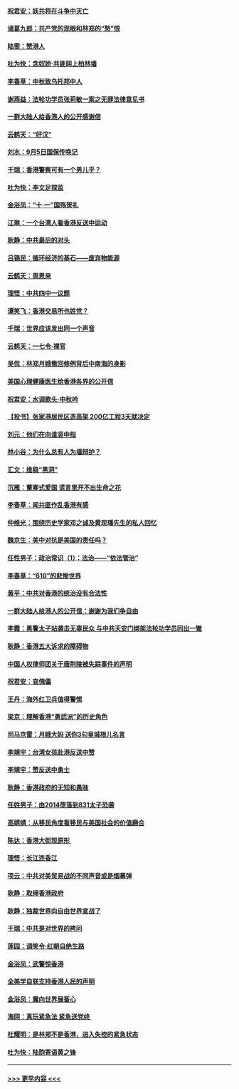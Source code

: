 #### [祝君安：妖共将在斗争中灭亡](../pages/nsc993/n11520950.md?t=09140722) 
#### [诸葛九郎：共产党的现眼和林郑的“愁”恨](../pages/nsc993/n11520625.md?t=09140722) 
#### [陆雯：赞港人](../pages/nsc993/n11520609.md?t=09140722) 
#### [吐为快：念奴娇‧共匪网上柏林墙](../pages/nsc993/n11519122.md?t=09140722) 
#### [李春草：中秋致乌托邦中人](../pages/nsc993/n11518776.md?t=09140722) 
#### [谢燕益：法轮功学员张莉敏一案之无罪法律意见书](../pages/nsc993/n11517600.md?t=09140722) 
#### [一群大陆人给香港人的公开感谢信](../pages/nsc993/n11514797.md?t=09140722) 
#### [云鹤天：“好汉”](../pages/nsc993/n11513536.md?t=09140722) 
#### [刘水：9月5日国保传唤记](../pages/nsc993/n11513460.md?t=09140722) 
#### [千瑞：香港警察可有一个男儿乎？](../pages/nsc993/n11513109.md?t=09140722) 
#### [吐为快：李文足探监](../pages/nsc993/n11509622.md?t=09140722) 
#### [金浴凤：“十‧一”国殇贺礼](../pages/nsc993/n11509593.md?t=09140722) 
#### [江琳：一个台湾人看香港反送中运动](../pages/nsc993/n11509211.md?t=09140722) 
#### [耿静：中共最后的对头](../pages/nsc993/n11508308.md?t=09140722) 
#### [吕锡民：循环经济的基石——废弃物能源](../pages/nsc993/n11508212.md?t=09140722) 
#### [云鹤天：周恩来](../pages/nsc993/n11508055.md?t=09140722) 
#### [理悟：中共四中一议题](../pages/nsc993/n11507782.md?t=09140722) 
#### [谭笑飞：香港交易所也姓党？](../pages/nsc993/n11507753.md?t=09140722) 
#### [千瑞：世界应该发出同一个声音](../pages/nsc993/n11507290.md?t=09140722) 
#### [云鹤天：一七令‧裸官](../pages/nsc993/n11507177.md?t=09140722) 
#### [吴侃：林郑月娥撤回修例背后中南海的身影](../pages/nsc993/n11506876.md?t=09140722) 
#### [美国心理健康医生给香港各界的公开信](../pages/nsc993/n11506809.md?t=09140722) 
#### [祝君安：水调歌头‧中秋吟](../pages/nsc993/n11506758.md?t=09140722) 
#### [【投书】张家港居民区造高架 200亿工程3天就决定](../pages/nsc993/n11506682.md?t=09140722) 
#### [刘元：他们在向谁竖中指](../pages/nsc993/n11505384.md?t=09140722) 
#### [林小谷：为什么总有人为墙辩护？](../pages/nsc993/n11505226.md?t=09140722) 
#### [汇文：维稳“黑洞”](../pages/nsc993/n11504347.md?t=09140722) 
#### [沉雁：董卿式爱国 谎言里开不出生命之花](../pages/nsc993/n11503215.md?t=09140722) 
#### [李春草：闻共匪作乱香港有感](../pages/nsc993/n11503072.md?t=09140722) 
#### [仲维光：围绕历史学家邓之诚及黄现璠先生的私人回忆](../pages/nsc993/n11501330.md?t=09140722) 
#### [魏京生：美中对抗是美国的责任吗？](../pages/nsc993/n11500723.md?t=09140722) 
#### [任性男子：政治常识（1）：法治——“依法管治”](../pages/nsc993/n11500791.md?t=09140722) 
#### [李春草：“610”的悲惨世界](../pages/nsc993/n11501141.md?t=09140722) 
#### [黄平：中共对香港的统治没有合法性](../pages/nsc993/n11499473.md?t=09140722) 
#### [一群大陆人给港人的公开信：谢谢为我们争自由](../pages/nsc993/n11500402.md?t=09140722) 
#### [李霞：黑警太子站袭击无辜民众 与中共天安门绑架法轮功学员同出一辙](../pages/nsc993/n11499805.md?t=09140722) 
#### [耿静：香港五大诉求的障碍物](../pages/nsc993/n11497578.md?t=09140722) 
#### [中国人权律师团关于唐荆陵被失踪事件的声明](../pages/nsc993/n11500014.md?t=09140722) 
#### [祝君安：哀傀儡](../pages/nsc993/n11499776.md?t=09140722) 
#### [王丹：海外红卫兵值得警惕](../pages/nsc993/n11498138.md?t=09140722) 
#### [梁京：理解香港“勇武派”的历史角色](../pages/nsc993/n11498006.md?t=09140722) 
#### [司马京雷：月娥大妈  送你3句皇城根儿名言](../pages/nsc993/n11497885.md?t=09140722) 
#### [李靖宇：台湾女孩赴港反送中赞](../pages/nsc993/n11497721.md?t=09140722) 
#### [李靖宇：赞反送中勇士](../pages/nsc993/n11497452.md?t=09140722) 
#### [耿静：香港政府的无知和愚昧](../pages/nsc993/n11494238.md?t=09140722) 
#### [任姓男子：由2014堕落到831太子恐袭](../pages/nsc993/n11496683.md?t=09140722) 
#### [高婧婧：从移民角度看移民与美国社会的价值磨合](../pages/nsc993/n11495757.md?t=09140722) 
#### [陈达：香港大街现原形 ](../pages/nsc993/n11495441.md?t=09140722) 
#### [理悟：长江连香江](../pages/nsc993/n11495377.md?t=09140722) 
#### [项云：中共对美贸易战的不同声音或是烟幕弹](../pages/nsc993/n11494929.md?t=09140722) 
#### [耿静：取缔香港政府](../pages/nsc993/n11494218.md?t=09140722) 
#### [耿静：独裁世界向自由世界宣战了](../pages/nsc993/n11494190.md?t=09140722) 
#### [千瑞：中共是对世界的拷问](../pages/nsc993/n11493021.md?t=09140722) 
#### [莲园：调笑令‧红朝自绝生路](../pages/nsc993/n11493011.md?t=09140722) 
#### [金浴凤：武警惊香港](../pages/nsc993/n11492994.md?t=09140722) 
#### [全美学自联支持香港人民的声明](../pages/nsc993/n11492630.md?t=09140722) 
#### [金浴凤：魔向世界展畜心](../pages/nsc993/n11492599.md?t=09140722) 
#### [海网：真玩紧急法 紧急送党终 ](../pages/nsc993/n11492535.md?t=09140722) 
#### [杜耀明：是林郑不是香港，进入失控的紧急状态](../pages/nsc993/n11491420.md?t=09140722) 
#### [吐为快：陆胞寄语黄之锋](../pages/nsc993/n11491117.md?t=09140722) 

----
#### [ >>> 更早内容 <<< ](../indexes/nsc993-earlier.md)

